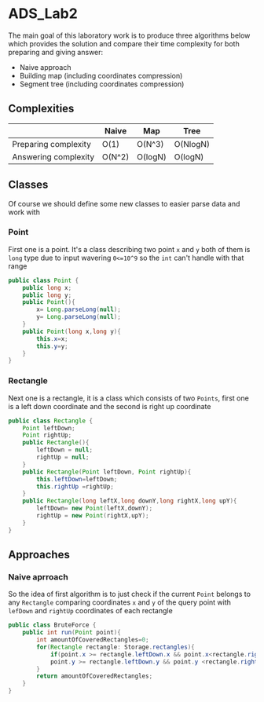 # ADS_Lab2
The main goal of this laboratory work is to produce three algorithms below which provides the solution and compare their time complexity for both preparing and giving answer:
- Naive approach
- Building map (including coordinates compression)
- Segment tree (including coordinates compression)
## Complexities
|    | Naive | Map | Tree |
|----|-------|-----|------|
|Preparing complexity| O(1) | O(N^3) | O(NlogN)|
|Answering complexity| O(N^2)| O(logN) | O(logN)|
## Classes
Of course we should define some new classes to easier parse data and work with 
### Point
First one is a point. It's a class describing two point `x` and `y` both of them is `long` type due to input wavering `0<=10^9` so the `int` can't handle with that range
```java
public class Point {
    public long x;
    public long y;
    public Point(){
        x= Long.parseLong(null);
        y= Long.parseLong(null);
    }
    public Point(long x,long y){
        this.x=x;
        this.y=y;
    }
}
```
### Rectangle
Next one is a rectangle, it is a class which consists of two `Points`, first one is a left down coordinate and the second is right up coordinate
```java
public class Rectangle {
    Point leftDown;
    Point rightUp;
    public Rectangle(){
        leftDown = null;
        rightUp = null;
    }
    public Rectangle(Point leftDown, Point rightUp){
        this.leftDown=leftDown;
        this.rightUp =rightUp;
    }
    public Rectangle(long leftX,long downY,long rightX,long upY){
        leftDown= new Point(leftX,downY);
        rightUp = new Point(rightX,upY);
    }
}
```
## Approaches
### Naive aprroach
So the idea of first algorithm is to just check if the current `Point` belongs to any `Rectangle` comparing coordinates `x` and `y` of the query point with `lefDown` and `rightUp` coordinates of each rectangle
```java
public class BruteForce {
    public int run(Point point){
        int amountOfCoveredRectangles=0;
        for(Rectangle rectangle: Storage.rectangles){
            if(point.x >= rectangle.leftDown.x && point.x<rectangle.rightUp.x &&
            point.y >= rectangle.leftDown.y && point.y <rectangle.rightUp.y) amountOfCoveredRectangles++;
        }
        return amountOfCoveredRectangles;
    }
}
```
